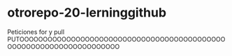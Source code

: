 # otrorepo-20-lerninggithub
Peticiones for y pull
PUTOOOOOOOOOOOOOOOOOOOOOOOOOOOOOOOOOOOOOOOOOOOOOOOOOOOOOOOOOOOOOOOOOOOO
